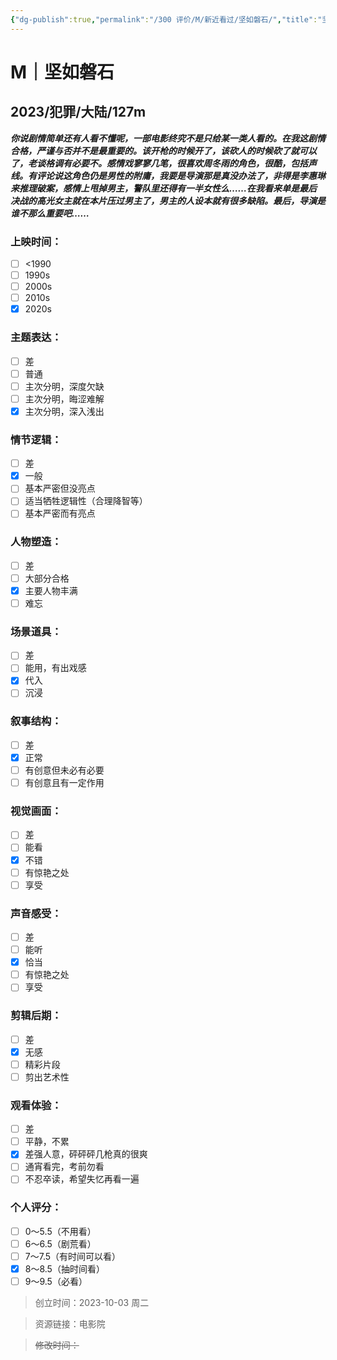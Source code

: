 ```yaml
---
{"dg-publish":true,"permalink":"/300 评价/M/新近看过/坚如磐石/","title":"坚如磐石","tags":["M","犯罪"],"created":"2023-10-03T19:07:06.951+08:00","updated":"2024-01-12T12:01:45.616+08:00"}
---
```



# M｜坚如磐石
## 2023/犯罪/大陆/127m
***你说剧情简单还有人看不懂呢，一部电影终究不是只给某一类人看的。在我这剧情合格，严谨与否并不是最重要的。该开枪的时候开了，该砍人的时候砍了就可以了，老谈格调有必要不。感情戏寥寥几笔，很喜欢周冬雨的角色，很酷，包括声线。有评论说这角色仍是男性的附庸，我要是导演那是真没办法了，非得是李惠琳来推理破案，感情上甩掉男主，警队里还得有一半女性么……在我看来单是最后决战的高光女主就在本片压过男主了，男主的人设本就有很多缺陷。最后，导演是谁不那么重要吧……***
### 上映时间：
- [ ] <1990
- [ ] 1990s
- [ ] 2000s
- [ ] 2010s
- [x] 2020s
### 主题表达：
- [ ] 差
- [ ] 普通
- [ ] 主次分明，深度欠缺
- [ ] 主次分明，晦涩难解
- [x] 主次分明，深入浅出
### 情节逻辑：
- [ ] 差
- [x] 一般
- [ ] 基本严密但没亮点
- [ ] 适当牺牲逻辑性（合理降智等）
- [ ] 基本严密而有亮点
### 人物塑造：
- [ ] 差
- [ ] 大部分合格
- [x] 主要人物丰满
- [ ] 难忘
### 场景道具：
- [ ] 差
- [ ] 能用，有出戏感
- [x] 代入
- [ ] 沉浸
### 叙事结构：
- [ ] 差
- [x] 正常
- [ ] 有创意但未必有必要
- [ ] 有创意且有一定作用
### 视觉画面：
- [ ] 差
- [ ] 能看
- [x] 不错
- [ ] 有惊艳之处
- [ ] 享受
### 声音感受：
- [ ] 差
- [ ] 能听
- [x] 恰当
- [ ] 有惊艳之处
- [ ] 享受
### 剪辑后期：
- [ ] 差
- [x] 无感
- [ ] 精彩片段
- [ ] 剪出艺术性
### 观看体验：
- [ ] 差
- [ ] 平静，不累
- [x] 差强人意，砰砰砰几枪真的很爽
- [ ] 通宵看完，考前勿看
- [ ] 不忍卒读，希望失忆再看一遍
### 个人评分：
- [ ] 0～5.5（不用看）
- [ ] 6～6.5（剧荒看）
- [ ] 7～7.5（有时间可以看）
- [x] 8～8.5（抽时间看）
- [ ] 9～9.5（必看）

>创立时间：2023-10-03 周二

>资源链接：电影院

>~~修改时间：~~




